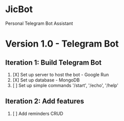 # JicBot
Personal Telegram Bot Assistant 

# Version 1.0 - Telegram Bot 
## Iteration 1: Build Telegram Bot
1. [X] Set up server to host the bot - Google Run
2. [X] Set up database - MongoDB
3. [ ] Set up simple commands '/start', '/echo', '/help'

## Iteration 2: Add features
1. [ ] Add reminders CRUD


